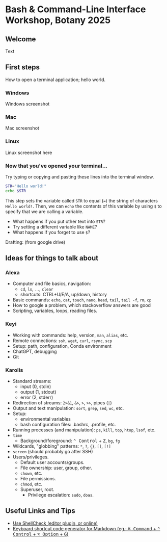 # Bash & Command-Line Interface Workshop, Botany 2025

## Welcome

Text

## First steps

How to open a terminal application; hello world.

### Windows

Windows screenshot

### Mac

Mac screenshot

### Linux

Linux screenshot here

### Now that you've opened your terminal...

Try typing or copying and pasting these lines into the terminal window.

```bash
STR="Hello world!"
echo $STR
```

This step sets the variable called `STR` to equal (`=`) the string of characters `Hello world!`. Then, we can `echo` the contents of this variable by using `$` to specify that we are calling a variable.

- What happens if you put other text into `STR`?
- Try setting a different variable like `NAME`?
- What happens if you forget to use `$`?

Drafting: (from google drive)

## Ideas for things to talk about

### Alexa

- Computer and file basics, navigation:
  - `cd`, `ls`, `..`, `clear`
  - shortcuts: CTRL+U/E/A, up/down, history
- Basic commands: `echo`, `cat`, `touch`, `nano`, `head`, `tail`, `tail -f`, `rm`, `cp`
- How to google a problem, which stackoverflow answers are good
- Scripting, variables, loops, reading files.

### Keyi

- Working with commands: help, version, `man`, `alias`, etc.
- Remote connections: `ssh`, `wget`, `curl`, `rsync`, `scp`
- Setup: path, configuration, Conda environment
- ChatGPT, debugging
- Git

### Karolis

- Standard streams:
  - input (0, stdin)
  - output (1, stdout)
  - error (2, stderr)
- Redirection of streams: `2>&1`, `&>`, `>`, `>>`, pipes (`|`)
- Output and text manipulation: `sort`, `grep`, `sed`, `wc`, etc.
- Setup:
  - environmental variables
  - bash configuration files: .bashrc, .profile, etc.
- Running processes (and manipulation): `ps`, `kill`, `top`, `htop`, `lsof`, etc.
- `time`
  - Background/foreground: <kbd>⌃ Control</kbd> + <kbd>Z</kbd>, `bg`, `fg`
- Wildcards, "globbing" patterns: `*`, `?`, `{}`, `[]`, `[!]`
- `screen` (should probably go after SSH)
- Users/privileges.
  - Default user accounts/groups.
  - File ownership: user, group, other.
  - `chown`, etc.
  - File permissions.
  - `chmod`, etc.
  - Superuser, root.
    - Privilege escalation: `sudo`, `doas`.

## Useful Links and Tips

- [Use ShellCheck (editor plugin, or online)](https://www.shellcheck.net)
- [Keyboard shortcut code generator for Markdown (eg.: <kbd>⌘ Command</kbd> + <kbd>⌃ Control</kbd> + <kbd>⌥ Option</kbd> + <kbd>G</kbd>)](https://kbd.hsuan.xyz)
